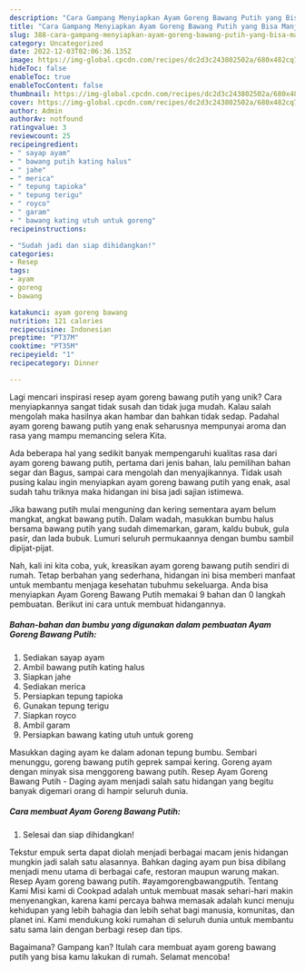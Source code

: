 ```yaml
---
description: "Cara Gampang Menyiapkan Ayam Goreng Bawang Putih yang Bisa Manjain Lidah"
title: "Cara Gampang Menyiapkan Ayam Goreng Bawang Putih yang Bisa Manjain Lidah"
slug: 388-cara-gampang-menyiapkan-ayam-goreng-bawang-putih-yang-bisa-manjain-lidah
category: Uncategorized
date: 2022-12-03T02:06:36.135Z
image: https://img-global.cpcdn.com/recipes/dc2d3c243802502a/680x482cq70/ayam-goreng-bawang-putih-foto-resep-utama.jpg
hideToc: false
enableToc: true
enableTocContent: false
thumbnail: https://img-global.cpcdn.com/recipes/dc2d3c243802502a/680x482cq70/ayam-goreng-bawang-putih-foto-resep-utama.jpg
cover: https://img-global.cpcdn.com/recipes/dc2d3c243802502a/680x482cq70/ayam-goreng-bawang-putih-foto-resep-utama.jpg
author: Admin
authorAv: notfound
ratingvalue: 3
reviewcount: 25
recipeingredient:
- " sayap ayam"
- " bawang putih kating halus"
- " jahe"
- " merica"
- " tepung tapioka"
- " tepung terigu"
- " royco"
- " garam"
- " bawang kating utuh untuk goreng"
recipeinstructions:

- "Sudah jadi dan siap dihidangkan!"
categories:
- Resep
tags:
- ayam
- goreng
- bawang

katakunci: ayam goreng bawang 
nutrition: 121 calories
recipecuisine: Indonesian
preptime: "PT37M"
cooktime: "PT35M"
recipeyield: "1"
recipecategory: Dinner

---
```





Lagi mencari inspirasi resep ayam goreng bawang putih yang unik? Cara menyiapkannya sangat tidak susah dan tidak juga mudah. Kalau salah mengolah maka hasilnya akan hambar dan bahkan tidak sedap. Padahal ayam goreng bawang putih yang enak seharusnya mempunyai aroma dan rasa yang mampu memancing selera Kita.





Ada beberapa hal yang sedikit banyak mempengaruhi kualitas rasa dari ayam goreng bawang putih, pertama dari jenis bahan, lalu pemilihan bahan segar dan Bagus, sampai cara mengolah dan menyajikannya. Tidak usah pusing kalau ingin menyiapkan ayam goreng bawang putih yang enak,      asal sudah tahu triknya maka hidangan ini bisa jadi sajian istimewa.














Jika bawang putih mulai menguning dan kering sementara ayam belum mangkat, angkat bawang putih. Dalam wadah, masukkan bumbu halus bersama bawang putih yang sudah dimemarkan, garam, kaldu bubuk, gula pasir, dan lada bubuk. Lumuri seluruh permukaannya dengan bumbu sambil dipijat-pijat.






Nah, kali ini kita coba, yuk, kreasikan ayam goreng bawang putih sendiri di rumah. Tetap berbahan yang sederhana, hidangan ini bisa memberi manfaat untuk membantu menjaga kesehatan tubuhmu sekeluarga. Anda bisa menyiapkan Ayam Goreng Bawang Putih memakai 9 bahan dan 0 langkah pembuatan. Berikut ini cara untuk membuat hidangannya.

<!--inarticleads1-->

##### Bahan-bahan dan bumbu yang digunakan dalam pembuatan Ayam Goreng Bawang Putih:

1. Sediakan  sayap ayam
1. Ambil  bawang putih kating halus
1. Siapkan  jahe
1. Sediakan  merica
1. Persiapkan  tepung tapioka
1. Gunakan  tepung terigu
1. Siapkan  royco
1. Ambil  garam
1. Persiapkan  bawang kating utuh untuk goreng


Masukkan daging ayam ke dalam adonan tepung bumbu. Sembari menunggu, goreng bawang putih geprek sampai kering. Goreng ayam dengan minyak sisa menggoreng bawang putih. Resep Ayam Goreng Bawang Putih - Daging ayam menjadi salah satu hidangan yang begitu banyak digemari orang di hampir seluruh dunia. 

<!--inarticleads2-->

##### Cara membuat Ayam Goreng Bawang Putih:


1. Selesai dan siap dihidangkan!

Tekstur empuk serta dapat diolah menjadi berbagai macam jenis hidangan mungkin jadi salah satu alasannya. Bahkan daging ayam pun bisa dibilang menjadi menu utama di berbagai cafe, restoran maupun warung makan. Resep Ayam goreng bawang putih. #ayamgorengbawangputih. Tentang Kami Misi kami di Cookpad adalah untuk membuat masak sehari-hari makin menyenangkan, karena kami percaya bahwa memasak adalah kunci menuju kehidupan yang lebih bahagia dan lebih sehat bagi manusia, komunitas, dan planet ini. Kami mendukung koki rumahan di seluruh dunia untuk membantu satu sama lain dengan berbagi resep dan tips. 

Bagaimana? Gampang kan? Itulah cara membuat ayam goreng bawang putih yang bisa kamu lakukan di rumah. Selamat mencoba!
